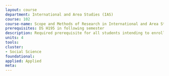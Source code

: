 ```yaml
---
layout: course 
department: International and Area Studies (IAS)
course: 102
course-name: Scope and Methods of Research in International and Area Studies
prerequisites: DS H195 in following semester
description: Required prerequisite for all students intending to enroll in Development Studies H195 and Political Economy of Industrial Societies H195. Introduction to interdisciplinary research strategies for the collection, interpretation, and analysis of data. Course integrates the study of the fundamental theories of social science with the practical techniques of social science research methods.
units: 4
tools: 
cluster:
- Social Science
foundational: 
applied: Applied
meta: 
---
```

